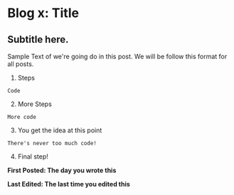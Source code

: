 # Blog x: Title

## Subtitle here.

Sample Text of we're going do in this post. We will be follow this format for all posts.

1. Steps

```
Code
```

2. More Steps

```
More code
```

3. You get the idea at this point

```
There's never too much code!
```

4. Final step!


**First Posted: The day you wrote this**

**Last Edited: The last time you edited this**
